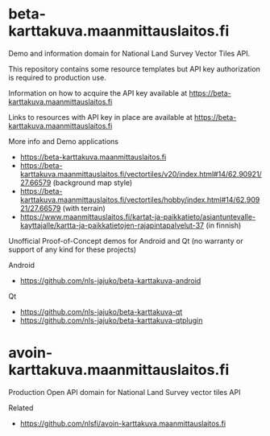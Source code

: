 
# beta-karttakuva.maanmittauslaitos.fi

Demo and information domain for National Land Survey Vector Tiles API.

This repository contains some resource templates but API key authorization is required to production use.

Information on how to acquire the API key available at <https://beta-karttakuva.maanmittauslaitos.fi> 

Links to resources with API key in place are available at <https://beta-karttakuva.maanmittauslaitos.fi> 

More info and Demo applications 

- <https://beta-karttakuva.maanmittauslaitos.fi>
- <https://beta-karttakuva.maanmittauslaitos.fi/vectortiles/v20/index.html#14/62.90921/27.66579> (background map style)
- <https://beta-karttakuva.maanmittauslaitos.fi/vectortiles/hobby/index.html#14/62.90921/27.66579> (with terrain)
- <https://www.maanmittauslaitos.fi/kartat-ja-paikkatieto/asiantuntevalle-kayttajalle/kartta-ja-paikkatietojen-rajapintapalvelut-37>  (in finnish)


Unofficial Proof-of-Concept demos for Android and Qt (no warranty or support of any kind for these projects)

Android

- <https://github.com/nls-jajuko/beta-karttakuva-android>

Qt

- <https://github.com/nls-jajuko/beta-karttakuva-qt>
- <https://github.com/nls-jajuko/beta-karttakuva-qtplugin>

# avoin-karttakuva.maanmittauslaitos.fi

Production Open API domain for National Land Survey vector tiles API

Related

- <https://github.com/nlsfi/avoin-karttakuva.maanmittauslaitos.fi>

